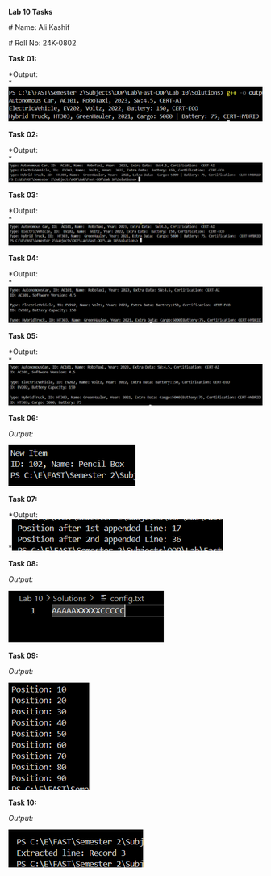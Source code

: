 **Lab 10 Tasks**

\# Name: Ali Kashif

\# Roll No: 24K-0802

**Task 01:**

*Output:\
*![](./images/image10.png)

**Task 02:**

*Output:\
*![](./images/image9.png)

**Task 03:**

*Output:\
*![](./images/image5.png)

**Task 04:**

*Output:\
*![](./images/image4.png)

**Task 05:**

*Output:\
*![](./images/image6.png)

**Task 06:**

*Output:*

![](./images/image7.png)

**Task 07:**

*Output:\
*![](./images/image8.png)

**Task 08:**

*Output:*

![](./images/image2.png)

**Task 09:**

*Output:*

![](./images/image3.png)

**Task 10:**

*Output:*

![](./images/image1.png)
